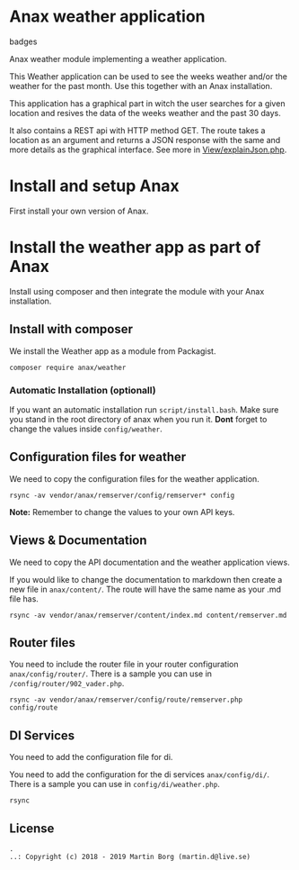 # Anax weather application

badges

Anax weather module implementing a weather application.

This Weather application can be used to see the weeks weather and/or the weather for the past month. Use this together with an Anax installation.

This application has a graphical part in witch the user searches for a given location and resives the data of the weeks weather and the past 30 days.

It also contains a REST api with HTTP method GET. The route takes a location as an argument and returns a JSON response with the same and more details as the graphical interface. See more in [View/explainJson.php](/view/explainJson.php).

# Install and setup Anax

First install your own version of Anax.

# Install the weather app as part of Anax

Install using composer and then integrate the module with your Anax installation.

## Install with composer

We install the Weather app as a module from Packagist.

```
composer require anax/weather
```

### Automatic Installation (optionall)

If you want an automatic installation run `script/install.bash`. Make sure you stand in the root directory of anax when you run it. **Dont** forget to change the values inside `config/weather`. 

## Configuration files for weather

We need to copy the configuration files for the weather application.

```
rsync -av vendor/anax/remserver/config/remserver* config
```

**Note:** Remember to change the values to your own API keys.

## Views & Documentation

We need to copy the API documentation and the weather application views.

If you would like to change the documentation to markdown then create a new file in `anax/content/`. The route will have the same name as your .md file has.

```
rsync -av vendor/anax/remserver/content/index.md content/remserver.md
```

## Router files

You need to include the router file in your router configuration `anax/config/router/`. There is a sample you can use in `/config/router/902_vader.php`.

```
rsync -av vendor/anax/remserver/config/route/remserver.php config/route
```

## DI Services

You need to add the configuration file for di.

You need to add the configuration for the di services `anax/config/di/`. There is a sample you can use in `config/di/weather.php`.

```
rsync
```

## License

```
.
..: Copyright (c) 2018 - 2019 Martin Borg (martin.d@live.se)
```